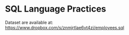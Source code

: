 # SQL Language Practices
Dataset are available at: https://www.dropbox.com/s/znmjrtlae6vt4zi/employees.sql

